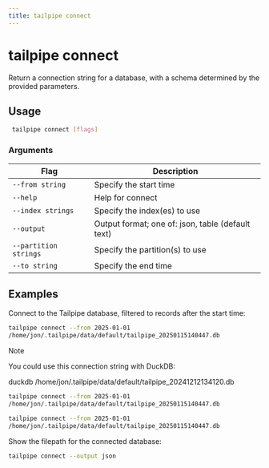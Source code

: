 ```yaml
---
title: tailpipe connect
---
```


# tailpipe connect

Return a connection string for a database, with a schema determined by the provided parameters.

## Usage
```bash
 tailpipe connect [flags]
 ```

### Arguments

| Flag | Description
|-|-
| `--from string`    |  Specify the start time
|  `--help`          |  Help for connect
| `--index strings`      |  Specify the index(es) to use
|  `--output`          |  Output format; one of: json, table (default text)
| `--partition strings`  |  Specify the partition(s) to use
| `--to string`      |  Specify the end time

## Examples

Connect to the Tailpipe database, filtered to records after the start time:

```bash
tailpipe connect --from 2025-01-01
/home/jon/.tailpipe/data/default/tailpipe_20250115140447.db
```

> [!NOTE]
> You could use this connection string with DuckDB:
> 
> duckdb /home/jon/.tailpipe/data/default/tailpipe_20241212134120.db

```bash
tailpipe connect --from 2025-01-01
/home/jon/.tailpipe/data/default/tailpipe_20250115140447.db
```

```bash
tailpipe connect --from 2025-01-01
/home/jon/.tailpipe/data/default/tailpipe_20250115140447.db
```

Show the filepath for the connected database:

```bash
tailpipe connect --output json
```

